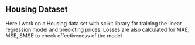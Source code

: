 ## Housing Dataset

Here I work on a Housing data set with scikit library for training the linear regression model and predicting prices. Losses are also calculated for MAE, MSE, SMSE to check effectiveness of the model

